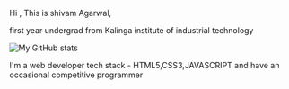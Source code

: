 Hi , This is shivam Agarwal, 


first year undergrad from Kalinga institute of industrial technology


![My GitHub stats](https://github-readme-stats.vercel.app/api?username=StillAbeginnerr&show_icons=true&theme=radical)



I'm a web developer tech stack - HTML5,CSS3,JAVASCRIPT and have an occasional competitive programmer
